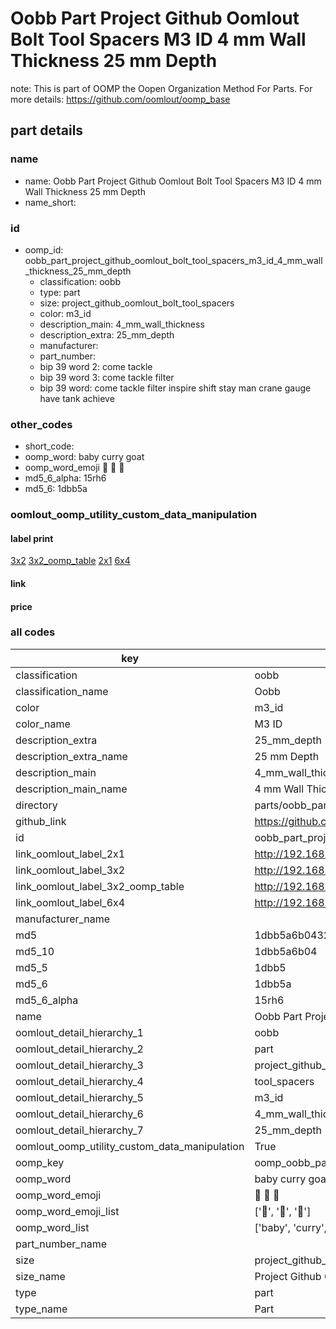 # Oobb Part Project Github Oomlout Bolt Tool Spacers M3 ID 4 mm Wall Thickness 25 mm Depth  

note: This is part of OOMP the Oopen Organization Method For Parts. For more details: https://github.com/oomlout/oomp_base

##  part details
  







### name
* name: Oobb Part Project Github Oomlout Bolt Tool Spacers M3 ID 4 mm Wall Thickness 25 mm Depth
* name_short: 
### id
* oomp_id: oobb_part_project_github_oomlout_bolt_tool_spacers_m3_id_4_mm_wall_thickness_25_mm_depth
  * classification: oobb
  * type: part
  * size: project_github_oomlout_bolt_tool_spacers
  * color: m3_id
  * description_main: 4_mm_wall_thickness
  * description_extra: 25_mm_depth
  * manufacturer: 
  * part_number: 
  * bip 39 word 2: come tackle
  * bip 39 word 3: come tackle filter
  * bip 39 word: come tackle filter inspire shift stay man crane gauge have tank achieve

### other_codes
* short_code: 
* oomp_word: baby curry goat
* oomp_word_emoji :baby: :curry: :goat:
* md5_6_alpha: 15rh6
* md5_6: 1dbb5a






### oomlout_oomp_utility_custom_data_manipulation
#### label print
[3x2](http://192.168.1.245:1112/?label=oomp%2015rh6)
[3x2_oomp_table](http://192.168.1.108:1112/?label=oomp%2015rh6)
[2x1](http://192.168.1.242:1112/?label=oomp%2015rh6)
[6x4](http://192.168.1.55:1112/?label=oomp%2015rh6)    

#### link

                              

#### price







### all codes 
| key | value |  
| --- | --- |  
| classification | oobb |  
| classification_name | Oobb |  
| color | m3_id |  
| color_name | M3 ID |  
| description_extra | 25_mm_depth |  
| description_extra_name | 25 mm Depth |  
| description_main | 4_mm_wall_thickness |  
| description_main_name | 4 mm Wall Thickness |  
| directory | parts/oobb_part_project_github_oomlout_bolt_tool_spacers_m3_id_4_mm_wall_thickness_25_mm_depth |  
| github_link | https://github.com/oomlout/oomlout_oomp_part_src/tree/main/parts/oobb_part_project_github_oomlout_bolt_tool_spacers_m3_id_4_mm_wall_thickness_25_mm_depth |  
| id | oobb_part_project_github_oomlout_bolt_tool_spacers_m3_id_4_mm_wall_thickness_25_mm_depth |  
| link_oomlout_label_2x1 | http://192.168.1.242:1112/?label=oomp%2015rh6 |  
| link_oomlout_label_3x2 | http://192.168.1.245:1112/?label=oomp%2015rh6 |  
| link_oomlout_label_3x2_oomp_table | http://192.168.1.108:1112/?label=oomp%2015rh6 |  
| link_oomlout_label_6x4 | http://192.168.1.55:1112/?label=oomp%2015rh6 |  
| manufacturer_name |  |  
| md5 | 1dbb5a6b043250db53e2e754acf74170 |  
| md5_10 | 1dbb5a6b04 |  
| md5_5 | 1dbb5 |  
| md5_6 | 1dbb5a |  
| md5_6_alpha | 15rh6 |  
| name | Oobb Part Project Github Oomlout Bolt Tool Spacers M3 ID 4 mm Wall Thickness 25 mm Depth |  
| oomlout_detail_hierarchy_1 | oobb |  
| oomlout_detail_hierarchy_2 | part |  
| oomlout_detail_hierarchy_3 | project_github_bolt |  
| oomlout_detail_hierarchy_4 | tool_spacers |  
| oomlout_detail_hierarchy_5 | m3_id |  
| oomlout_detail_hierarchy_6 | 4_mm_wall_thickness |  
| oomlout_detail_hierarchy_7 | 25_mm_depth |  
| oomlout_oomp_utility_custom_data_manipulation | True |  
| oomp_key | oomp_oobb_part_project_github_oomlout_bolt_tool_spacers_m3_id_4_mm_wall_thickness_25_mm_depth |  
| oomp_word | baby curry goat |  
| oomp_word_emoji | :baby: :curry: :goat: |  
| oomp_word_emoji_list | [':baby:', ':curry:', ':goat:'] |  
| oomp_word_list | ['baby', 'curry', 'goat'] |  
| part_number_name |  |  
| size | project_github_oomlout_bolt_tool_spacers |  
| size_name | Project Github Oomlout Bolt Tool Spacers |  
| type | part |  
| type_name | Part |  
